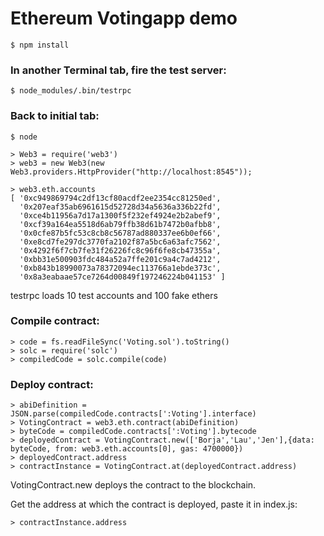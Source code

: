 # Ethereum Votingapp demo

```
$ npm install
```
### In another Terminal tab, fire the test server:
```
$ node_modules/.bin/testrpc
```

### Back to initial tab:
```
$ node
```
```
> Web3 = require('web3')
> web3 = new Web3(new Web3.providers.HttpProvider("http://localhost:8545"));
```
```
> web3.eth.accounts
[ '0xc949869794c2df13cf80acdf2ee2354cc81250ed',
  '0x207eaf35ab6961615d52728d34a5636a336b22fd',
  '0xce4b11956a7d17a1300f5f232ef4924e2b2abef9',
  '0xcf39a164ea5518d6ab79ffb38d61b7472b0afbb8',
  '0x0cfe87b5fc53c8cb8c56787ad880337ee6b0ef66',
  '0xe8cd7fe297dc3770fa2102f87a5bc6a63afc7562',
  '0x4292f6f7cb7fe31f26226fc8c96f6fe8cb47355a',
  '0xbb31e500903fdc484a52a7ffe201c9a4c7ad4212',
  '0xb843b18990073a78372094ec113766a1ebde373c',
  '0x8a3eabaae57ce7264d00849f197246224b041153' ]
```

testrpc loads 10 test accounts and 100 fake ethers

### Compile contract:

```
> code = fs.readFileSync('Voting.sol').toString()
> solc = require('solc')
> compiledCode = solc.compile(code)
```

### Deploy contract:

```
> abiDefinition = JSON.parse(compiledCode.contracts[':Voting'].interface)
> VotingContract = web3.eth.contract(abiDefinition)
> byteCode = compiledCode.contracts[':Voting'].bytecode
> deployedContract = VotingContract.new(['Borja','Lau','Jen'],{data: byteCode, from: web3.eth.accounts[0], gas: 4700000})
> deployedContract.address
> contractInstance = VotingContract.at(deployedContract.address)
```

VotingContract.new deploys the contract to the blockchain.

Get the address at which the contract is deployed, paste it in index.js:

```
> contractInstance.address
```

